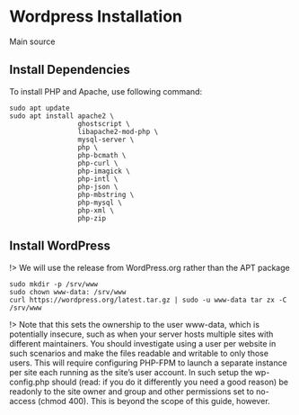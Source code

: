 # Wordpress Installation

Main source

## Install Dependencies

To install PHP and Apache, use following command:

```shell
sudo apt update
sudo apt install apache2 \
                 ghostscript \
                 libapache2-mod-php \
                 mysql-server \
                 php \
                 php-bcmath \
                 php-curl \
                 php-imagick \
                 php-intl \
                 php-json \
                 php-mbstring \
                 php-mysql \
                 php-xml \
                 php-zip
```

## Install WordPress

!> We will use the release from WordPress.org rather than the APT package 

```shell
sudo mkdir -p /srv/www
sudo chown www-data: /srv/www
curl https://wordpress.org/latest.tar.gz | sudo -u www-data tar zx -C /srv/www
```

!> Note that this sets the ownership to the user www-data, which is potentially insecure, such as when your server hosts multiple sites with different maintainers. You should investigate using a user per website in such scenarios and make the files readable and writable to only those users. This will require configuring PHP-FPM to launch a separate instance per site each running as the site’s user account. In such setup the wp-config.php should (read: if you do it differently you need a good reason) be readonly to the site owner and group and other permissions set to no-access (chmod 400). This is beyond the scope of this guide, however.